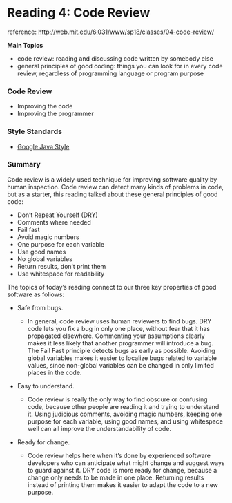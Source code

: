 # Reading 4: Code Review

reference: http://web.mit.edu/6.031/www/sp18/classes/04-code-review/

**Main Topics**

- code review: reading and discussing code written by somebody else
- general principles of good coding: things you can look for in every code review, regardless of programming language or program purpose

### Code Review

- Improving the code
- Improving the programmer

### Style Standards

- [Google Java Style](http://google.github.io/styleguide/javaguide.html)

### Summary

Code review is a widely-used technique for improving software quality by human inspection. Code review can detect many kinds of problems in code, but as a starter, this reading talked about these general principles of good code:

- Don’t Repeat Yourself (DRY)
- Comments where needed
- Fail fast
- Avoid magic numbers
- One purpose for each variable
- Use good names
- No global variables
- Return results, don’t print them
- Use whitespace for readability

The topics of today’s reading connect to our three key properties of good software as follows:

- Safe from bugs. 
    - In general, code review uses human reviewers to find bugs. DRY code lets you fix a bug in only one place, without fear that it has propagated elsewhere. Commenting your assumptions clearly makes it less likely that another programmer will introduce a bug. The Fail Fast principle detects bugs as early as possible. Avoiding global variables makes it easier to localize bugs related to variable values, since non-global variables can be changed in only limited places in the code.

- Easy to understand. 
    - Code review is really the only way to find obscure or confusing code, because other people are reading it and trying to understand it. Using judicious comments, avoiding magic numbers, keeping one purpose for each variable, using good names, and using whitespace well can all improve the understandability of code.

- Ready for change. 
    - Code review helps here when it’s done by experienced software developers who can anticipate what might change and suggest ways to guard against it. DRY code is more ready for change, because a change only needs to be made in one place. Returning results instead of printing them makes it easier to adapt the code to a new purpose.